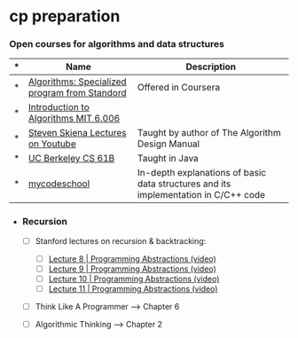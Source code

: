 # cp preparation

### Open courses for algorithms and data structures

| * | Name | Description |
| --- | --- | --- |
| * | [Algorithms: Specialized program from Standord](https://www.coursera.org/specializations/algorithms) | Offered in Coursera |
| * | [Introduction to Algorithms MIT 6.006](https://ocw.mit.edu/courses/electrical-engineering-and-computer-science/6-006-introduction-to-algorithms-fall-2011/) | |
| * | [Steven Skiena Lectures on Youtube](https://www.youtube.com/watch?v=A2bFN3MyNDA&list=PLOtl7M3yp-DX32N0fVIyvn7ipWKNGmwpp) | Taught by author of The Algorithm Design Manual |
| * | [UC Berkeley CS 61B](https://inst.eecs.berkeley.edu/~cs61b/sp20/index.html) | Taught in Java |
| * | [mycodeschool](https://www.youtube.com/channel/UClEEsT7DkdVO_fkrBw0OTrA) | In-depth explanations of basic data structures and its implementation in C/C++ code |


- ### Recursion
    - [ ] Stanford lectures on recursion & backtracking:
        - [ ] [Lecture 8 | Programming Abstractions (video)](https://www.youtube.com/watch?v=gl3emqCuueQ&list=PLFE6E58F856038C69&index=8)
        - [ ] [Lecture 9 | Programming Abstractions (video)](https://www.youtube.com/watch?v=uFJhEPrbycQ&list=PLFE6E58F856038C69&index=9)
        - [ ] [Lecture 10 | Programming Abstractions (video)](https://www.youtube.com/watch?v=NdF1QDTRkck&index=10&list=PLFE6E58F856038C69)
        - [ ] [Lecture 11 | Programming Abstractions (video)](https://www.youtube.com/watch?v=p-gpaIGRCQI&list=PLFE6E58F856038C69&index=11)
    - [ ] Think Like A Programmer --> Chapter 6
    - [ ] Algorithmic Thinking --> Chapter 2

